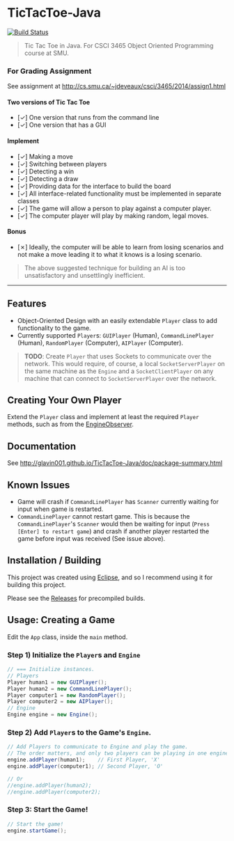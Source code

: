 TicTacToe-Java
==============
[![Build Status](https://travis-ci.org/Glavin001/TicTacToe-Java.png?branch=master)](https://travis-ci.org/Glavin001/TicTacToe-Java)

> Tic Tac Toe in Java. For CSCI 3465 Object Oriented Programming course at SMU.

### For Grading Assignment

See assignment at http://cs.smu.ca/~jdeveaux/csci/3465/2014/assign1.html

#### Two versions of Tic Tac Toe
- [&#x2713;] One version that runs from the command line
- [&#x2713;] One version that has a GUI

#### Implement
- [&#x2713;] Making a move
- [&#x2713;] Switching between players
- [&#x2713;] Detecting a win
- [&#x2713;] Detecting a draw
- [&#x2713;] Providing data for the interface to build the board
- [&#x2713;] All interface-related functionality must be implemented in separate classes
- [&#x2713;] The game will allow a person to play against a computer player. 
- [&#x2713;] The computer player will play by making random, legal moves. 

#### Bonus 
- [&#x2717;] Ideally, the computer will be able to learn from losing scenarios and not make a move leading it to what it knows is a losing scenario.

> The above suggested technique for building an AI is too unsatisfactory and unsettlingly inefficient.

-----

## Features

- Object-Oriented Design with an easily extendable `Player` class to add functionality to the game.
- Currently supported `Player`s: `GUIPlayer` (Human), `CommandLinePlayer` (Human), `RandomPlayer` (Computer), `AIPlayer` (Computer).

> **TODO**: Create `Player` that uses Sockets to communicate over the network. 
This would require, of course, a local `SocketServerPlayer` on the same machine as the `Engine` and a `SocketClientPlayer` on any machine that can connect to `SocketServerPlayer` over the network.


## Creating Your Own Player

Extend the `Player` class and implement at least the required `Player` methods, such as from the  [EngineObserver](http://glavin001.github.io/TicTacToe-Java/doc/EngineObserver.html).

## Documentation
See http://glavin001.github.io/TicTacToe-Java/doc/package-summary.html

## Known Issues
- Game will crash if `CommandLinePlayer` has `Scanner` currently waiting for input when game is restarted.
- `CommandLinePlayer` cannot restart game. This is because the `CommandLinePlayer`'s `Scanner` would then be waiting for input (`Press [Enter] to restart game`) and crash if another player restarted the game before input was received (See issue above).


## Installation / Building

This project was created using [Eclipse](http://www.eclipse.org/), 
and so I recommend using it for building this project.

Please see the [Releases](https://github.com/Glavin001/TicTacToe-Java/releases) for precompiled builds.

## Usage: Creating a Game

Edit the `App` class, inside the `main` method.

### Step 1) Initialize the `Player`s and `Engine`

```java
// === Initialize instances.
// Players
Player human1 = new GUIPlayer();
Player human2 = new CommandLinePlayer();
Player computer1 = new RandomPlayer();
Player computer2 = new AIPlayer();
// Engine
Engine engine = new Engine();
```

### Step 2) Add `Player`s to the Game's `Engine`.

```java
// Add Players to communicate to Engine and play the game.
// The order matters, and only two players can be playing in one engine at a time.
engine.addPlayer(human1);    // First Player, 'X'
engine.addPlayer(computer1); // Second Player, 'O'

// Or
//engine.addPlayer(human2);
//engine.addPlayer(computer2);
```

### Step 3: Start the Game!

```java
// Start the game!
engine.startGame();
```
